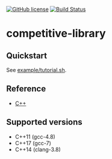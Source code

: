 [![GitHub license](https://img.shields.io/github/license/asi1024/competitive-library.svg)](https://github.com/asi1024/competitive-library/blob/master/LICENSE)
[![Build Status](https://travis-ci.org/asi1024/competitive-library.svg?branch=master)](https://travis-ci.org/asi1024/competitive-library)

# competitive-library

## Quickstart
See [example/tutorial.sh](https://github.com/asi1024/competitive-library/blob/master/example/tutorial.sh).

## Reference
- [C++](https://asi1024.github.io/competitive-library/cpp/)

## Supported versions
- C++11 (gcc-4.8)
- C++17 (gcc-7)
- C++14 (clang-3.8)
